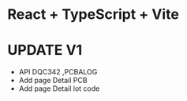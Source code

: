 # React + TypeScript + Vite

# UPDATE V1
* API DQC342 ,PCBALOG
* Add page Detail PCB
* Add page Detail lot code
   

